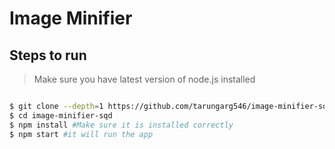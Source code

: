 # Image Minifier

## Steps to run

> Make sure you have latest version of node.js installed

```sh

$ git clone --depth=1 https://github.com/tarungarg546/image-minifier-sqd/
$ cd image-minifier-sqd
$ npm install #Make sure it is installed correctly
$ npm start #it will run the app

```
